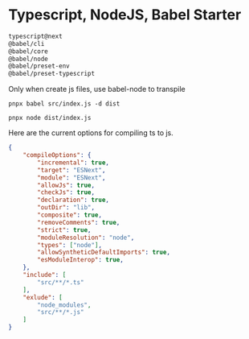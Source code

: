 # Typescript, NodeJS, Babel Starter

```bash
typescript@next
@babel/cli
@babel/core
@babel/node
@babel/preset-env
@babel/preset-typescript
```

Only when create js files, use babel-node to transpile

`pnpx babel src/index.js -d dist`

`pnpx node dist/index.js`

Here are the current options for compiling ts to js.

```json
{
    "compileOptions": {
        "incremental": true,
        "target": "ESNext",
        "module": "ESNext",
        "allowJs": true,
        "checkJs": true,
        "declaration": true,
        "outDir": "lib",
        "composite": true,
        "removeComments": true,
        "strict": true,
        "moduleResolution": "node",
        "types": ["node"],
        "allowSyntheticDefaultImports": true,
        "esModuleInterop": true,
    },
    "include": [
        "src/**/*.ts"
    ],
    "exlude": [
        "node_modules",
        "src/**/*.js"
    ]
}
```
